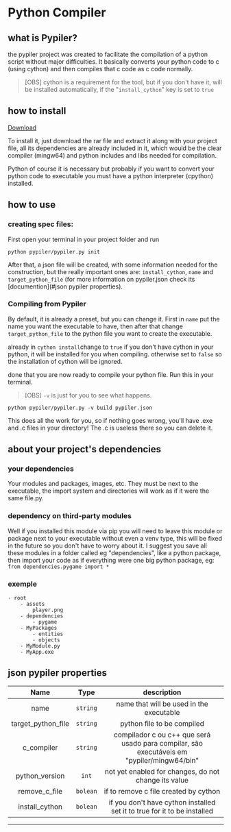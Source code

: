 # Python Compiler
## what is Pypiler?

the pypiler project was created to facilitate the compilation of a
python script without major difficulties. It basically converts your
python code to c (using cython) and then compiles that c code as c
code normally.

> [OBS] cython is a requirement for the tool, but if you don't have it,
> will be installed automatically, if the "``install_cython``" key is set to ``true``

## how to install

[Download](#https://github.com/Jefferson5286/pypiler/releases/tag/pypiler)

To install it, just download the rar file and extract it along with your project file, all its dependencies are already included in it, which
would be the clear compiler (mingw64) and python includes and
libs needed for compilation.

Python of course it is necessary but probably if you want to convert
your python code to executable you must have a python interpreter
(cpython) installed.

## how to use

### creating spec files:
First open your terminal in your project folder and run

````shell
python pypiler/pypiler.py init
````

After that, a json file will be created, with some information needed 
for the construction, but the really important ones are:
``install_cython``, ``name`` and ``target_python_file`` (for more 
information on pypiler.json check its [documention](#json pypiler properties).

### Compiling from Pypiler

By default, it is already a preset, but you can change it. First in 
``name`` put the name you want the executable to have, then after that
change ``target_python_file`` to the python file you want to create the
executable.

already in ``cython install``change to ``true`` if you don't have cython
in your python, it will be installed for you when compiling. otherwise
set to ``false`` so the installation of cython will be ignored.

done that you are now ready to compile your python file. Run this in 
your terminal.

> [OBS] ``-v`` is just for you to see what happens.
````shell
python pypiler/pypiler.py -v build pypiler.json
````

This does all the work for you, so if nothing goes wrong, you'll have
.exe and .c files in your directory! The .c is useless there so you can
delete it.

## about your project's dependencies
### your dependencies

Your modules and packages, images, etc. They must be next to the 
executable, the import system and directories will work as if it were
the same file.py.

### dependency on third-party modules

Well if you installed this module via pip you will need to leave this
module or package next to your executable without even a venv type, 
this will be fixed in the future so you don't have to worry about it.
I suggest you save all these modules in a folder called eg "dependencies",
like a python package, then import your code as if everything were one
big python package, eg: ``from dependencies.pygame import *``

### exemple

````json5
- root
    - assets
        player.png
    - dependencies
        - pygame
    - MyPackages
        - entities
        - objects
    - MyModule.py
    - MyApp.exe
````

## json pypiler properties

|        Name        |    Type    |                                         description                                        |
|:------------------:|:----------:|:------------------------------------------------------------------------------------------:|
| name               | ``string`` | name that will be used in the executable                                                   |
| target_python_file | ``string`` | python file to be compiled                                                                 |
| c_compiler         | ``string`` | compilador c ou c++ que será usado para compilar, são executáveis em "pypiler/mingw64/bin" |
| python_version     |   ``int``  | not yet enabled for changes, do not change its value                                       |
| remove_c_file      | ``bolean`` | if to remove c file created by cython                                                      |
| install_cython     | ``bolean`` | if you don't have cython installed set it to true for it to be installed                   |

---


